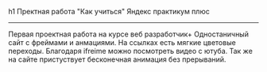 h1 Пректная работа "Как учиться" Яндекс практикум плюс

****
Первая проектная работа на курсе веб разработчик+
Одностаничный сайт с фреймами и анмациями.
На ссылках есть мягкие цветовые переходы.
Благодаря ifreime можно посмотреть видео с ютуба.
Так же на сайте пристуствует бесконечная анимация без прерываний.

